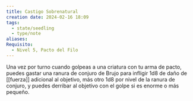 ```yaml
---
title: Castigo Sobrenatural
creation date: 2024-02-16 18:09
tags:
  - state/seedling
  - type/note
aliases: 
Requisito:
  - Nivel 5, Pacto del Filo
---
```

Una vez por turno cuando golpeas a una criatura con tu arma de pacto, puedes gastar una ranura de conjuro de Brujo para infligir 1d8 de daño de [[fuerza]] adicional al objetivo, más otro 1d8 por nivel de la ranura de conjuro, y puedes derribar al objetivo con el golpe si es enorme o más pequeño.







